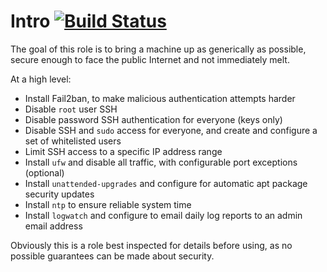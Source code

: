 # Intro [![Build Status](https://travis-ci.org/triplepoint/ansible-secure-device.svg?branch=master)](https://travis-ci.org/triplepoint/ansible-secure-device)
The goal of this role is to bring a machine up as generically as possible, secure enough to face the public Internet and not immediately melt.

At a high level:
- Install Fail2ban, to make malicious authentication attempts harder
- Disable `root` user SSH
- Disable password SSH authentication for everyone (keys only)
- Disable SSH and `sudo` access for everyone, and create and configure a set of whitelisted users
- Limit SSH access to a specific IP address range
- Install `ufw` and disable all traffic, with configurable port exceptions (optional)
- Install `unattended-upgrades` and configure for automatic apt package security updates
- Install `ntp` to ensure reliable system time
- Install `logwatch` and configure to email daily log reports to an admin email address

Obviously this is a role best inspected for details before using, as no possible guarantees can be made about security.
